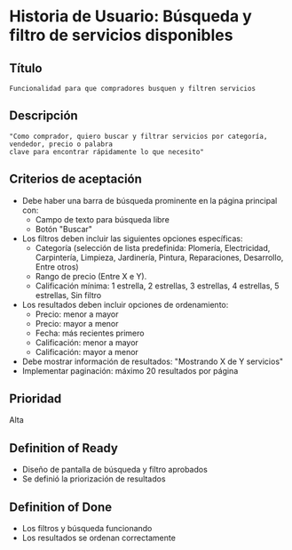 # Historia de Usuario: Búsqueda y filtro de servicios disponibles

## Título
    Funcionalidad para que compradores busquen y filtren servicios

## Descripción
    "Como comprador, quiero buscar y filtrar servicios por categoría, vendedor, precio o palabra 
    clave para encontrar rápidamente lo que necesito"

## Criterios de aceptación
- Debe haber una barra de búsqueda prominente en la página principal con:
  - Campo de texto para búsqueda libre
  - Botón "Buscar"
- Los filtros deben incluir las siguientes opciones específicas:
  - Categoría (selección de lista predefinida: Plomería, Electricidad, Carpintería, Limpieza, Jardinería, Pintura, Reparaciones, Desarrollo, Entre otros)
  - Rango de precio (Entre X e Y).
  - Calificación mínima: 1 estrella, 2 estrellas, 3 estrellas, 4 estrellas, 5 estrellas, Sin filtro
- Los resultados deben incluir opciones de ordenamiento:
  - Precio: menor a mayor
  - Precio: mayor a menor
  - Fecha: más recientes primero
  - Calificación: menor a mayor
  - Calificación: mayor a menor
- Debe mostrar información de resultados: "Mostrando X de Y servicios" 
- Implementar paginación: máximo 20 resultados por página

## Prioridad
  Alta

## Definition of Ready
- Diseño de pantalla de búsqueda y filtro aprobados
- Se definió la priorización de resultados

## Definition of Done
- Los filtros y búsqueda funcionando
- Los resultados se ordenan correctamente